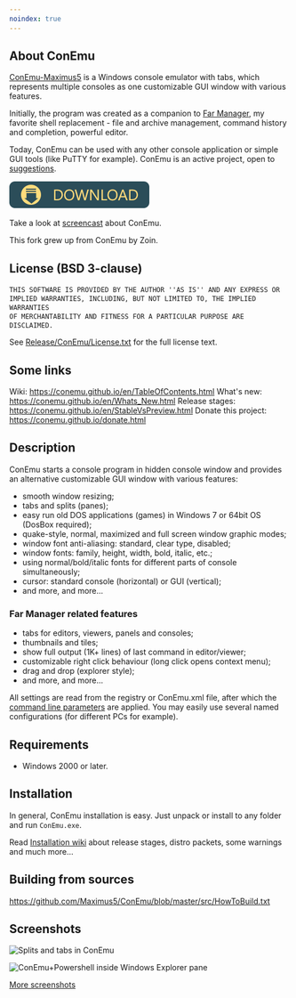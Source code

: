 ```yaml
---
noindex: true
---
```

## About ConEmu
[ConEmu-Maximus5](https://conemu.github.io) is a Windows console emulator with tabs, which represents
multiple consoles as one customizable GUI window with various features.

Initially, the program was created as a companion to
[Far Manager](http://en.wikipedia.org/wiki/FAR_Manager),
my favorite shell replacement - file and archive management,
command history and completion, powerful editor.

Today, ConEmu can be used with any other console application or simple GUI tools
(like PuTTY for example). ConEmu is an active project, open to
[suggestions](https://github.com/Maximus5/ConEmu/issues).

<a href="{{ site.github }}">![ConEmu download mirrors](https://github.com/ConEmu/ConEmu.github.io/blob/master/img/Downloads.png?raw=true)</a>

Take a look at [screencast](http://dotnetsurfers.com/blog/2013/12/15/developer-tools-screencast-7-conemu/) about ConEmu.

This fork grew up from ConEmu by Zoin.


## License (BSD 3-clause)
    THIS SOFTWARE IS PROVIDED BY THE AUTHOR ''AS IS'' AND ANY EXPRESS OR
    IMPLIED WARRANTIES, INCLUDING, BUT NOT LIMITED TO, THE IMPLIED WARRANTIES
    OF MERCHANTABILITY AND FITNESS FOR A PARTICULAR PURPOSE ARE DISCLAIMED.

See [Release/ConEmu/License.txt](https://github.com/Maximus5/ConEmu/blob/master/Release/ConEmu/License.txt) for the full license text.


## Some links
Wiki: https://conemu.github.io/en/TableOfContents.html
What's new: https://conemu.github.io/en/Whats_New.html
Release stages: https://conemu.github.io/en/StableVsPreview.html
Donate this project: <a ref="https://conemu.github.io/donate.html" rel="nofollow">https://conemu.github.io/donate.html</a>



## Description
ConEmu starts a console program in hidden console window and provides
an alternative customizable GUI window with various features:

  * smooth window resizing;
  * tabs and splits (panes);
  * easy run old DOS applications (games) in Windows 7 or 64bit OS (DosBox required);
  * quake-style, normal, maximized and full screen window graphic modes;
  * window font anti-aliasing: standard, clear type, disabled;
  * window fonts: family, height, width, bold, italic, etc.;
  * using normal/bold/italic fonts for different parts of console simultaneously;
  * cursor: standard console (horizontal) or GUI (vertical);
  * and more, and more...

### Far Manager related features
  * tabs for editors, viewers, panels and consoles;
  * thumbnails and tiles;
  * show full output (1K+ lines) of last command in editor/viewer;
  * customizable right click behaviour (long click opens context menu);
  * drag and drop (explorer style);
  * and more, and more...

All settings are read from the registry or ConEmu.xml file, after which the
[command line parameters](https://conemu.github.io/en/CommandLine.html)
are applied. You may easily use several named configurations (for different PCs for example).


## Requirements
  * Windows 2000 or later.


## Installation
In general, ConEmu installation is easy.
Just unpack or install to any folder and run `ConEmu.exe`.

Read [Installation wiki](https://conemu.github.io/en/Installation.html)
about release stages, distro packets, some warnings and much more...


## Building from sources
https://github.com/Maximus5/ConEmu/blob/master/src/HowToBuild.txt


## Screenshots
![Splits and tabs in ConEmu](https://github.com/Maximus5/ConEmu/wiki/ConEmuSplits.png)

![ConEmu+Powershell inside Windows Explorer pane](https://github.com/Maximus5/ConEmu/wiki/ConEmuInside.png)

[More screenshots](https://conemu.github.io/en/Screenshots.html)
